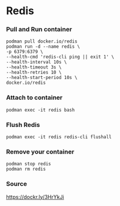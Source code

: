 # Redis
### Pull and Run container
```
podman pull docker.io/redis
podman run -d --name redis \
-p 6379:6379 \
--health-cmd 'redis-cli ping || exit 1' \
--health-interval 10s \
--health-timeout 3s \
--health-retries 10 \
--health-start-period 10s \
docker.io/redis
```

### Attach to container
```
podman exec -it redis bash
```

### Flush Redis
```
podman exec -it redis redis-cli flushall
```

### Remove your container
```
podman stop redis
podman rm redis
```

### Source
https://dockr.ly/3HrYkJi